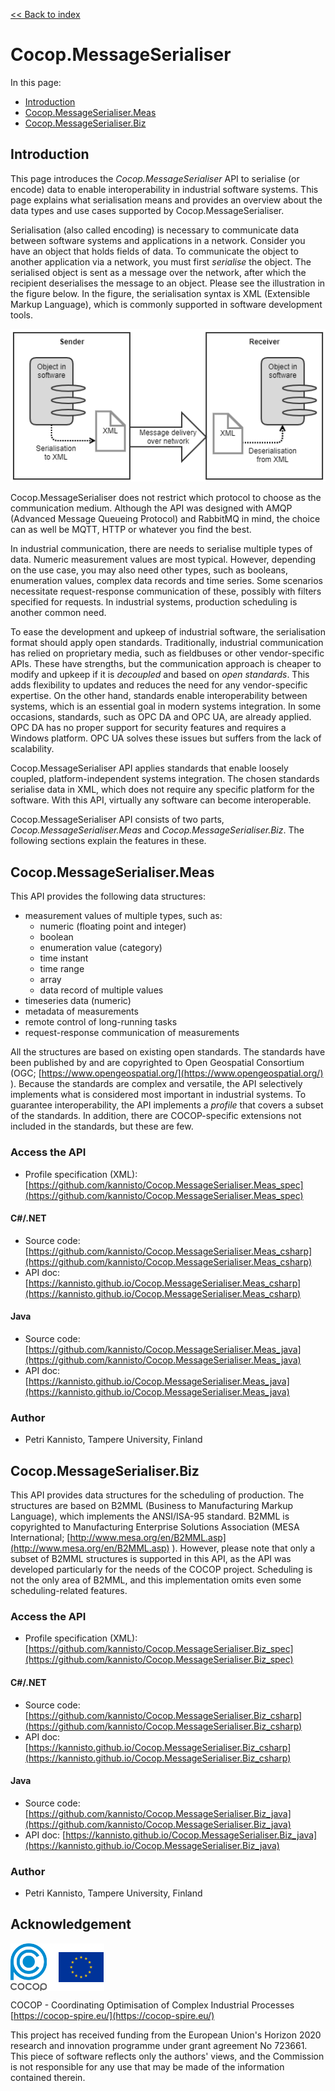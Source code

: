 
[<< Back to index](index.html)

# Cocop.MessageSerialiser

In this page:

* [Introduction](#introduction)
* [Cocop.MessageSerialiser.Meas](#cocopmessageserialisermeas)
* [Cocop.MessageSerialiser.Biz](#cocopmessageserialiserbiz)


## Introduction

This page introduces the _Cocop.MessageSerialiser_ API to serialise (or encode)
data to enable interoperability in industrial software systems. This page
explains what serialisation means and provides an overview about the data types
and use cases supported by Cocop.MessageSerialiser.

Serialisation (also called encoding) is necessary to communicate data between
software systems and applications in a network. Consider you have an object
that holds fields of data. To communicate the object to another application via
a network, you must first _serialise_ the object. The serialised object is sent
as a message over the network, after which the recipient deserialises the
message to an object. Please see the illustration in the figure below. In the
figure, the serialisation syntax is XML (Extensible Markup Language), which is
commonly supported in software development tools.

![Image](serialisation_transp.png "Serialisation")

Cocop.MessageSerialiser does not restrict which protocol to choose as the
communication medium. Although the API was designed with AMQP (Advanced Message
Queueing Protocol) and RabbitMQ in mind, the choice can as well be MQTT, HTTP
or whatever you find the best.

In industrial communication, there are needs to serialise multiple types of
data. Numeric measurement values are most typical. However, depending on the
use case, you may also need other types, such as booleans, enumeration values,
complex data records and time series. Some scenarios necessitate
request-response communication of these, possibly with filters specified for
requests. In industrial systems, production scheduling is another common need.

To ease the development and upkeep of industrial software, the serialisation
format should apply open standards. Traditionally, industrial communication has
relied on proprietary media, such as fieldbuses or other vendor-specific APIs.
These have strengths, but the communication approach is cheaper to modify and
upkeep if it is _decoupled_ and based on _open standards_. This adds
flexibility to updates and reduces the need for any vendor-specific expertise.
On the other hand, standards enable interoperability between systems, which is
an essential goal in modern systems integration. In some occasions, standards,
such as OPC DA and OPC UA, are already applied. OPC DA has no proper support
for security features and requires a Windows platform. OPC UA solves these
issues but suffers from the lack of scalability.

Cocop.MessageSerialiser API applies standards that enable loosely coupled,
platform-independent systems integration. The chosen standards serialise data
in XML, which does not require any specific platform for the software. With
this API, virtually any software can become interoperable.

Cocop.MessageSerialiser API consists of two parts,
_Cocop.MessageSerialiser.Meas_ and _Cocop.MessageSerialiser.Biz_. The following
sections explain the features in these.


## Cocop.MessageSerialiser.Meas

This API provides the following data structures:

* measurement values of multiple types, such as:
    * numeric (floating point and integer)
    * boolean
    * enumeration value (category)
    * time instant
    * time range
    * array
    * data record of multiple values
* timeseries data (numeric)
* metadata of measurements
* remote control of long-running tasks
* request-response communication of measurements

All the structures are based on existing open standards. The standards have
been published by and are copyrighted to Open Geospatial Consortium (OGC;
[https://www.opengeospatial.org/](https://www.opengeospatial.org/) ). Because the standards are complex and
versatile, the API selectively implements what is considered most important in
industrial systems. To guarantee interoperability, the API implements a
_profile_ that covers a subset of the standards. In addition, there are
COCOP-specific extensions not included in the standards, but these are few.


### Access the API

* Profile specification (XML): [https://github.com/kannisto/Cocop.MessageSerialiser.Meas_spec](https://github.com/kannisto/Cocop.MessageSerialiser.Meas_spec)


#### C#/.NET

* Source code: [https://github.com/kannisto/Cocop.MessageSerialiser.Meas_csharp](https://github.com/kannisto/Cocop.MessageSerialiser.Meas_csharp)
* API doc: [https://kannisto.github.io/Cocop.MessageSerialiser.Meas_csharp](https://kannisto.github.io/Cocop.MessageSerialiser.Meas_csharp)


#### Java

* Source code: [https://github.com/kannisto/Cocop.MessageSerialiser.Meas_java](https://github.com/kannisto/Cocop.MessageSerialiser.Meas_java)
* API doc: [https://kannisto.github.io/Cocop.MessageSerialiser.Meas_java](https://kannisto.github.io/Cocop.MessageSerialiser.Meas_java)


### Author

* Petri Kannisto, Tampere University, Finland


## Cocop.MessageSerialiser.Biz

This API provides data structures for the scheduling of production. The structures are based on B2MML (Business to Manufacturing Markup Language), which implements the ANSI/ISA-95 standard. B2MML is copyrighted to Manufacturing Enterprise Solutions Association (MESA International; [http://www.mesa.org/en/B2MML.asp](http://www.mesa.org/en/B2MML.asp) ). However, please note that only a subset of B2MML structures is supported in this API, as the API was developed particularly for the needs of the COCOP project. Scheduling is not the only area of B2MML, and this implementation omits even some scheduling-related features.


### Access the API

* Profile specification (XML): [https://github.com/kannisto/Cocop.MessageSerialiser.Biz_spec](https://github.com/kannisto/Cocop.MessageSerialiser.Biz_spec)


#### C#/.NET

* Source code: [https://github.com/kannisto/Cocop.MessageSerialiser.Biz_csharp](https://github.com/kannisto/Cocop.MessageSerialiser.Biz_csharp)
* API doc: [https://kannisto.github.io/Cocop.MessageSerialiser.Biz_csharp](https://kannisto.github.io/Cocop.MessageSerialiser.Biz_csharp)


#### Java

* Source code: [https://github.com/kannisto/Cocop.MessageSerialiser.Biz_java](https://github.com/kannisto/Cocop.MessageSerialiser.Biz_java)
* API doc: [https://kannisto.github.io/Cocop.MessageSerialiser.Biz_java](https://kannisto.github.io/Cocop.MessageSerialiser.Biz_java)


### Author

* Petri Kannisto, Tampere University, Finland


## Acknowledgement

<img src="logos.png" alt="COCOP and EU" style="display:block;margin-right:auto" />

COCOP - Coordinating Optimisation of Complex Industrial Processes  
[https://cocop-spire.eu/](https://cocop-spire.eu/)

This project has received funding from the European Union's Horizon 2020
research and innovation programme under grant agreement No 723661. This piece
of software reflects only the authors' views, and the Commission is not
responsible for any use that may be made of the information contained therein.
